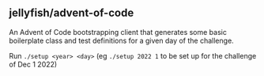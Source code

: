 ## jellyfish/advent-of-code

An Advent of Code bootstrapping client that generates some basic boilerplate class and test definitions for a given day of the challenge.

Run `./setup <year> <day>` (eg `./setup 2022 1` to be set up for the challenge of Dec 1 2022)

